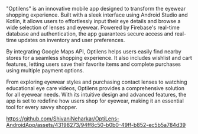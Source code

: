 "Optilens" is an innovative mobile app designed to transform the eyewear shopping experience. 
Built with a sleek interface using Android Studio and Kotlin, it allows users to effortlessly input their eye details and browse a wide selection of lenses and eyewear. 
Powered by Firebase's real-time database and authentication, the app guarantees secure access and real-time updates on inventory and user preferences.

By integrating Google Maps API, Optilens helps users easily find nearby stores for a seamless shopping experience. 
It also includes wishlist and cart features, letting users save their favorite items and complete purchases using multiple payment options.

From exploring eyewear styles and purchasing contact lenses to watching educational eye care videos, Optilens provides a comprehensive solution for all eyewear needs. 
With its intuitive design and advanced features, the app is set to redefine how users shop for eyewear, making it an essential tool for every savvy shopper.

https://github.com/ShivaniNeharkar/OptiLens-AndroidApp/assets/43198273/94ff8c50-b0b0-49ff-b852-ec5b5a784d39
